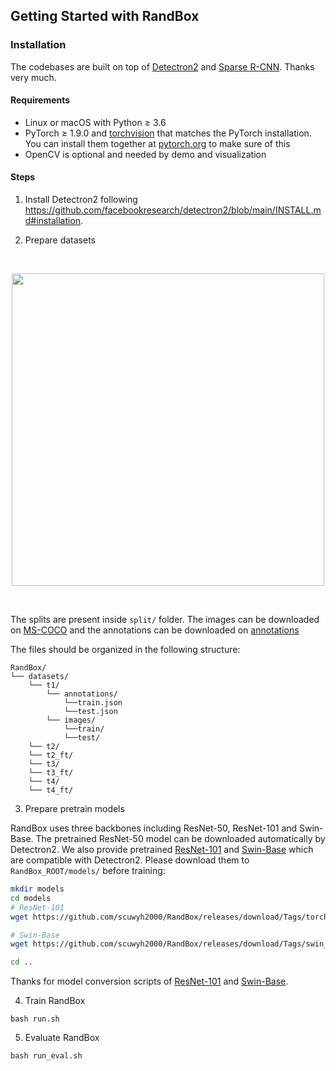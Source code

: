 ## Getting Started with RandBox



### Installation

The codebases are built on top of [Detectron2](https://github.com/facebookresearch/detectron2) and [Sparse R-CNN](https://github.com/PeizeSun/SparseR-CNN).
Thanks very much.

#### Requirements
- Linux or macOS with Python ≥ 3.6
- PyTorch ≥ 1.9.0 and [torchvision](https://github.com/pytorch/vision/) that matches the PyTorch installation.
  You can install them together at [pytorch.org](https://pytorch.org) to make sure of this
- OpenCV is optional and needed by demo and visualization

#### Steps
1. Install Detectron2 following https://github.com/facebookresearch/detectron2/blob/main/INSTALL.md#installation.

2. Prepare datasets
<br>
<p align="center" ><img width='500' src = "https://imgur.com/9bzf3DV.png"></p> 
<br>

The splits are present inside `split/` folder. The images can be downloaded on [MS-COCO](https://cocodataset.org/#download) and the annotations can be downloaded on [annotations](https://drive.google.com/drive/folders/1nAWHdQ3kr48h6H5eTbhSBwEeAd4lpKp3?usp=drive_link)

The files should be organized in the following structure:
```
RandBox/
└── datasets/
    └── t1/
        └── annotations/
            └──train.json
            └──test.json
        └── images/
            └──train/
            └──test/
    └── t2/
    └── t2_ft/
    └── t3/
    └── t3_ft/
    └── t4/
    └── t4_ft/
```

3. Prepare pretrain models

RandBox uses three backbones including ResNet-50, ResNet-101 and Swin-Base. The pretrained ResNet-50 model can be
downloaded automatically by Detectron2. We also provide pretrained
[ResNet-101](https://github.com/scuwyh2000/RandBox/releases/download/Tags/torchvision-R-101.pkl) and
[Swin-Base](https://github.com/scuwyh2000/RandBox/releases/download/Tags/swin_base_patch4_window7_224_22k.pkl) which are compatible with
Detectron2. Please download them to `RandBox_ROOT/models/` before training:

```bash
mkdir models
cd models
# ResNet-101
wget https://github.com/scuwyh2000/RandBox/releases/download/Tags/torchvision-R-101.pkl

# Swin-Base
wget https://github.com/scuwyh2000/RandBox/releases/download/Tags/swin_base_patch4_window7_224_22k.pkl

cd ..
```

Thanks for model conversion scripts of [ResNet-101](https://github.com/PeizeSun/SparseR-CNN/blob/main/tools/convert-torchvision-to-d2.py)
and [Swin-Base](https://github.com/facebookresearch/Detic/blob/main/tools/convert-thirdparty-pretrained-model-to-d2.py).

4. Train RandBox
```
bash run.sh
```

5. Evaluate RandBox
```
bash run_eval.sh
```
